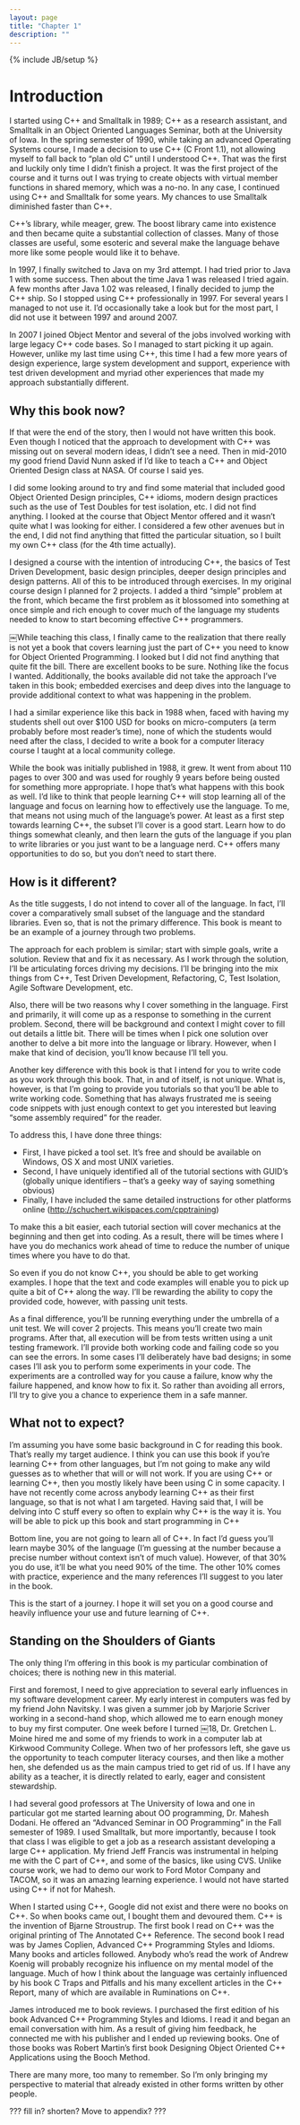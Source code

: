 ```yaml
---
layout: page
title: "Chapter 1"
description: ""
---
```

{% include JB/setup %}
<h1>Introduction</h1>
I started using C++ and Smalltalk in 1989; C++ as a research assistant, 
and Smalltalk in an Object Oriented Languages Seminar, both at the University 
of Iowa. In the spring semester of 1990, while taking an advanced Operating 
Systems course, I made a decision to use C++ (C Front 1.1), not allowing myself
to fall back to “plan old C” until I understood C++. That was the first and 
luckily only time I didn’t finish a project. It was the first project of the 
course and it turns out I was trying to create objects with virtual member 
functions in shared memory, which was a no-no. In any case, I continued using 
C++ and Smalltalk for some years. My chances to use Smalltalk diminished 
faster than C++.

C++’s library, while meager, grew. The boost library came into existence and 
then became quite a substantial collection of classes. Many of those classes 
are useful, some esoteric and several make the language behave more like some 
people would like it to behave.

In 1997, I finally switched to Java on my 3rd attempt. I had tried prior to 
Java 1 with some success. Then about the time Java 1 was released I tried 
again. A few months after Java 1.02 was released, I finally decided to jump 
the C++ ship. So I stopped using C++ professionally in 1997. For several 
years I managed to not use it. I’d occasionally take a look but for the 
most part, I did not use it between 1997 and around 2007.

In 2007 I joined Object Mentor and several of the jobs involved working with 
large legacy C++ code bases. So I managed to start picking it up again. 
However, unlike my last time using C++, this time I had a few more years of 
design experience, large system development and support, experience with test 
driven development and myriad other experiences that made my approach 
substantially different.
<h2>Why this book now?</h2>
If that were the end of the story, then I would not have written this book. Even though I noticed that the approach to development with C++ was missing out on several modern ideas, I didn’t see a need. Then in mid-2010 my good friend David Nunn asked if I’d like to teach a C++ and Object Oriented Design class at NASA. Of course I said yes.

I did some looking around to try and find some material that included good Object Oriented Design principles, C++ idioms, modern design practices such as the use of Test Doubles for test isolation, etc. I did not find anything. I looked at the course that Object Mentor offered and it wasn’t quite what I was looking for either. I considered a few other avenues but in the end, I did not find anything that fitted the particular situation, so I built my own C++ class (for the 4th time actually).

I designed a course with the intention of introducing C++, the basics of Test Driven Development, basic design principles, deeper design principles and design patterns. All of this to be introduced through exercises. In my original course design I planned for 2 projects. I added a third “simple” problem at the front, which became the first problem as it blossomed into something at once simple and rich enough to cover much of the language my students needed to know to start becoming effective C++ programmers.

￼While teaching this class, I finally came to the realization that there really is not yet a book that covers learning just the part of C++ you need to know for Object Oriented Programming. I looked but I did not find anything that quite fit the bill. There are excellent books to be sure. Nothing like the focus I wanted. Additionally, the books available did not take the approach I’ve taken in this book; embedded exercises and deep dives into the language to provide additional context to what was happening in the problem.

I had a similar experience like this back in 1988 when, faced with having my students shell out over $100 USD for books on micro-computers (a term probably before most reader’s time), none of which the students would need after the class, I decided to write a book for a computer literacy course I taught at a local community college.

While the book was initially published in 1988, it grew. It went from about 110 pages to over 300 and was used for roughly 9 years before being ousted for something more appropriate. I hope that’s what happens with this book as well. I’d like to think that people learning C++ will stop learning all of the language and focus on learning how to effectively use the language. To me, that means not using much of the language’s power. At least as a first step towards learning C++, the subset I’ll cover is a good start. Learn how to do things somewhat cleanly, and then learn the guts of the language if you plan to write libraries or you just want to be a language nerd. C++ offers many opportunities to do so, but you don’t need to start there.
<h2>How is it different?</h2>
As the title suggests, I do not intend to cover all of the language. In fact, I’ll cover a comparatively small subset of the language and the standard libraries. Even so, that is not the primary difference. This book is meant to be an example of a journey through two problems.

The approach for each problem is similar; start with simple goals, write a solution. Review that and fix it as necessary. As I work through the solution, I’ll be articulating forces driving my decisions. I’ll be bringing into the mix things from C++, Test Driven Development, Refactoring, C, Test Isolation, Agile Software Development, etc.

Also, there will be two reasons why I cover something in the language. First and primarily, it will come up as a response to something in the current problem. Second, there will be background and context I might cover to fill out details a little bit. There will be times when I pick one solution over another to delve a bit more into the language or library. However, when I make that kind of decision, you’ll know because I’ll tell you.

Another key difference with this book is that I intend for you to write code as you work through this book. That, in and of itself, is not unique. What is, however, is that I’m going to provide you tutorials so that you’ll be able to write working code. Something that has always frustrated me is seeing code snippets with just enough context to get you interested but leaving “some assembly required” for the reader.

To address this, I have done three things:
* First, I have picked a tool set. It’s free and should be available on Windows, OS X and most UNIX varieties.
* Second, I have uniquely identified all of the tutorial sections with GUID’s (globally unique identifiers – that’s a geeky way of saying something obvious)
* Finally, I have included the same detailed instructions for other platforms online (http://schuchert.wikispaces.com/cpptraining)

To make this a bit easier, each tutorial section will cover mechanics at the beginning and then get into coding. As a result, there will be times where I have you do mechanics work ahead of time to reduce the number of unique times where you have to do that.

So even if you do not know C++, you should be able to get working examples. I hope that the text and code examples will enable you to pick up quite a bit of C++ along the way. I’ll be rewarding the ability to copy the provided code, however, with passing unit tests.

As a final difference, you’ll be running everything under the umbrella of a unit test. We will cover 2 projects. This means you’ll create two main programs. After that, all execution will be from tests written using a unit testing framework. I’ll provide both working code and failing code so you can see the errors. In some cases I’ll deliberately have bad designs; in some cases I’ll ask you to perform some experiments in your code. The experiments are a controlled way for you cause a failure, know why the failure happened, and know how to fix it. So rather than avoiding all errors, I’ll try to give you a chance to experience them in a safe manner.
<h2>What not to expect?</h2>
I’m assuming you have some basic background in C for reading this book. That’s really my target audience. I think you can use this book if you’re learning C++ from other languages, but I’m not going to make any wild guesses as to whether that will or will not work. If you are using C++ or learning C++, then you mostly likely have been using C in some capacity. I have not recently come across anybody learning C++ as their first language, so that is not what I am targeted. Having said that, I will be delving into C stuff every so often to explain why C++ is the way it is. You will be able to pick up this book and start programming in C++

Bottom line, you are not going to learn all of C++. In fact I’d guess you’ll learn maybe 30% of the language (I’m guessing at the number because a precise number without context isn’t of much value). However, of that 30% you do use, it’ll be what you need 90% of the time. The other 10% comes with practice, experience and the many references I’ll suggest to you later in the book.

This is the start of a journey. I hope it will set you on a good course and heavily influence your use and future learning of C++.
<h2>Standing on the Shoulders of Giants</h2>
The only thing I’m offering in this book is my particular combination of choices; there is nothing new in this material.

First and foremost, I need to give appreciation to several early influences in my software development career. My early interest in computers was fed by my friend John Navitsky. I was given a summer job by Marjorie Scriver working in a second-hand shop, which allowed me to earn enough money to buy my first computer. One week before I turned ￼18, Dr. Gretchen L. Moine hired me and some of my friends to work in a computer lab at Kirkwood Community College. When two of her professors left, she gave us the opportunity to teach computer literacy courses, and then like a mother hen, she defended us as the main campus tried to get rid of us. If I have any ability as a teacher, it is directly related to early, eager and consistent stewardship.

I had several good professors at The University of Iowa and one in particular got me started learning about OO programming, Dr. Mahesh Dodani. He offered an “Advanced Seminar in OO Programming” in the Fall semester of 1989. I used Smalltalk, but more importantly, because I took that class I was eligible to get a job as a research assistant developing a large C++ application. My friend Jeff Francis was instrumental in helping me with the C part of C++, and some of the basics, like using CVS. Unlike course work, we had to demo our work to Ford Motor Company and TACOM, so it was an amazing learning experience. I would not have started using C++ if not for Mahesh.

When I started using C++, Google did not exist and there were no books on C++. So when books came out, I bought them and devoured them. C++ is the invention of Bjarne Stroustrup. The first book I read on C++ was the original printing of The Annotated C++ Reference. The second book I read was by James Coplien, Advanced C++ Programming Styles and Idioms. Many books and articles followed. Anybody who’s read the work of Andrew Koenig will probably recognize his influence on my mental model of the language. Much of how I think about the language was certainly influenced by his book C Traps and Pitfalls and his many excellent articles in the C++ Report, many of which are available in Ruminations on C++.

James introduced me to book reviews. I purchased the first edition of his book Advanced C++ Programming Styles and Idioms. I read it and began an email conversation with him. As a result of giving him feedback, he connected me with his publisher and I ended up reviewing books. One of those books was Robert Martin’s first book Designing Object Oriented C++ Applications using the Booch Method.

There are many more, too many to remember. So I’m only bringing my perspective to material that already existed in other forms written by other people.

??? fill in? shorten? Move to appendix? ???
